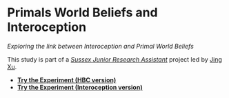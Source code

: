 # Primals World Beliefs and Interoception

*Exploring the link between Interoception and Primal World Beliefs*

This study is part of a [*Sussex Junior Research Assistant*](https://realitybending.github.io/jobs/assistant/) project led by [Jing Xu](https://github.com/JingxiongXu).

- [**Try the Experiment (HBC version)**](https://realitybending.github.io/PrimalsInteroception/experiment/TaskFirst.html)
- [**Try the Experiment (Interoception version)**](https://realitybending.github.io/PrimalsInteroception/experiment/QuestionnaireFirst.html)
